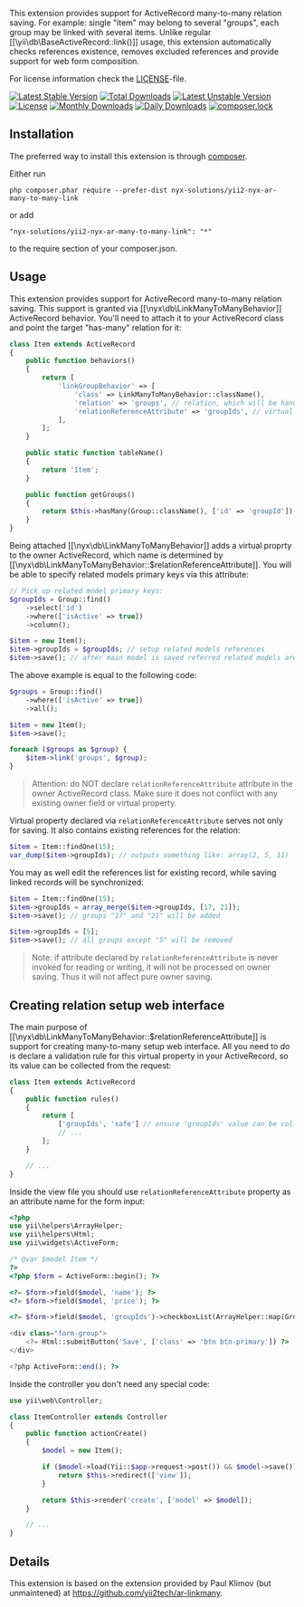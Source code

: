This extension provides support for ActiveRecord many-to-many relation saving.
For example: single "item" may belong to several "groups", each group may be linked with several items.
Unlike regular [[\yii\db\BaseActiveRecord::link()]] usage, this extension automatically checks references existence,
removes excluded references and provide support for web form composition.

For license information check the [LICENSE](LICENSE.md)-file.

[![Latest Stable Version](https://poser.pugx.org/nyx-solutions/yii2-nyx-ar-many-to-many-link/v/stable)](https://packagist.org/packages/nyx-solutions/yii2-nyx-ar-many-to-many-link)
[![Total Downloads](https://poser.pugx.org/nyx-solutions/yii2-nyx-ar-many-to-many-link/downloads)](https://packagist.org/packages/nyx-solutions/yii2-nyx-ar-many-to-many-link)
[![Latest Unstable Version](https://poser.pugx.org/nyx-solutions/yii2-nyx-ar-many-to-many-link/v/unstable)](https://packagist.org/packages/nyx-solutions/yii2-nyx-ar-many-to-many-link)
[![License](https://poser.pugx.org/nyx-solutions/yii2-nyx-ar-many-to-many-link/license)](https://packagist.org/packages/nyx-solutions/yii2-nyx-ar-many-to-many-link)
[![Monthly Downloads](https://poser.pugx.org/nyx-solutions/yii2-nyx-ar-many-to-many-link/d/monthly)](https://packagist.org/packages/nyx-solutions/yii2-nyx-ar-many-to-many-link)
[![Daily Downloads](https://poser.pugx.org/nyx-solutions/yii2-nyx-ar-many-to-many-link/d/daily)](https://packagist.org/packages/nyx-solutions/yii2-nyx-ar-many-to-many-link)
[![composer.lock](https://poser.pugx.org/nyx-solutions/yii2-nyx-ar-many-to-many-link/composerlock)](https://packagist.org/packages/nyx-solutions/yii2-nyx-ar-many-to-many-link)

Installation
------------

The preferred way to install this extension is through [composer](http://getcomposer.org/download/).

Either run

```
php composer.phar require --prefer-dist nyx-solutions/yii2-nyx-ar-many-to-many-link
```

or add

```
"nyx-solutions/yii2-nyx-ar-many-to-many-link": "*"
```

to the require section of your composer.json.


Usage
-----

This extension provides support for ActiveRecord many-to-many relation saving.
This support is granted via [[\nyx\db\LinkManyToManyBehavior]] ActiveRecord behavior. You'll need to attach
it to your ActiveRecord class and point the target "has-many" relation for it:

```php
class Item extends ActiveRecord
{
    public function behaviors()
    {
        return [
            'linkGroupBehavior' => [
                'class' => LinkManyToManyBehavior::className(),
                'relation' => 'groups', // relation, which will be handled
                'relationReferenceAttribute' => 'groupIds', // virtual attribute, which is used for related records specification
            ],
        ];
    }

    public static function tableName()
    {
        return 'Item';
    }

    public function getGroups()
    {
        return $this->hasMany(Group::className(), ['id' => 'groupId'])->viaTable('ItemGroup', ['itemId' => 'id']);
    }
}
```

Being attached [[\nyx\db\LinkManyToManyBehavior]] adds a virtual proprty to the owner ActiveRecord, which
name is determined by [[\nyx\db\LinkManyToManyBehavior::$relationReferenceAttribute]]. You will be able to
specify related models primary keys via this attribute:

```php
// Pick up related model primary keys:
$groupIds = Group::find()
    ->select('id')
    ->where(['isActive' => true])
    ->column();

$item = new Item();
$item->groupIds = $groupIds; // setup related models references
$item->save(); // after main model is saved referred related models are linked
```

The above example is equal to the following code:

```php
$groups = Group::find()
    ->where(['isActive' => true])
    ->all();

$item = new Item();
$item->save();

foreach ($groups as $group) {
    $item->link('groups', $group);
}
```

> Attention: do NOT declare `relationReferenceAttribute` attribute in the owner ActiveRecord class. Make sure it does
  not conflict with any existing owner field or virtual property.

Virtual property declared via `relationReferenceAttribute` serves not only for saving. It also contains existing references
for the relation:

```php
$item = Item::findOne(15);
var_dump($item->groupIds); // outputs something like: array(2, 5, 11)
```

You may as well edit the references list for existing record, while saving linked records will be synchronized:

```php
$item = Item::findOne(15);
$item->groupIds = array_merge($item->groupIds, [17, 21]);
$item->save(); // groups "17" and "21" will be added

$item->groupIds = [5];
$item->save(); // all groups except "5" will be removed
```

> Note: if attribute declared by `relationReferenceAttribute` is never invoked for reading or writing,
  it will not be processed on owner saving. Thus it will not affect pure owner saving.


## Creating relation setup web interface <span id="creating-relation-setup-web-interface"></span>

The main purpose of [[\nyx\db\LinkManyToManyBehavior::$relationReferenceAttribute]] is support for creating
many-to-many setup web interface. All you need to do is declare a validation rule for this virtual property in
your ActiveRecord, so its value can be collected from the request:

```php
class Item extends ActiveRecord
{
    public function rules()
    {
        return [
            ['groupIds', 'safe'] // ensure 'groupIds' value can be collected on `populate()`
            // ...
        ];
    }

    // ...
}
```

Inside the view file you should use `relationReferenceAttribute` property as an attribute name for the form input:

```php
<?php
use yii\helpers\ArrayHelper;
use yii\helpers\Html;
use yii\widgets\ActiveForm;

/* @var $model Item */
?>
<?php $form = ActiveForm::begin(); ?>

<?= $form->field($model, 'name'); ?>
<?= $form->field($model, 'price'); ?>

<?= $form->field($model, 'groupIds')->checkboxList(ArrayHelper::map(Group::find()->all(), 'id', 'name')); ?>

<div class="form-group">
    <?= Html::submitButton('Save', ['class' => 'btn btn-primary']) ?>
</div>

<?php ActiveForm::end(); ?>
```

Inside the controller you don't need any special code:

```php
use yii\web\Controller;

class ItemController extends Controller
{
    public function actionCreate()
    {
        $model = new Item();

        if ($model->load(Yii::$app->request->post()) && $model->save()) {
            return $this->redirect(['view']);
        }

        return $this->render('create', ['model' => $model]);
    }

    // ...
}
```

Details
-------

This extension is based on the extension provided by Paul Klimov (but unmaintened) at 
https://github.com/yii2tech/ar-linkmany.
